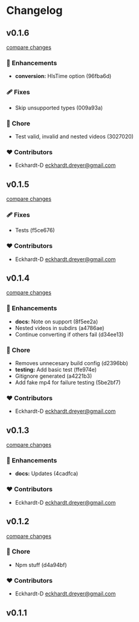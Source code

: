 # Changelog


## v0.1.6

[compare changes](https://undefined/undefined/compare/v0.1.5...v0.1.6)


### 🚀 Enhancements

  - **conversion:** HlsTime option (96fba6d)

### 🩹 Fixes

  - Skip unsupported types (009a93a)

### 🏡 Chore

  - Test valid, invalid and nested videos (3027020)

### ❤️  Contributors

- Eckhardt-D <eckhardt.dreyer@gmail.com>

## v0.1.5

[compare changes](https://undefined/undefined/compare/v0.1.4...v0.1.5)


### 🩹 Fixes

  - Tests (f5ce676)

### ❤️  Contributors

- Eckhardt-D <eckhardt.dreyer@gmail.com>

## v0.1.4

[compare changes](https://undefined/undefined/compare/v0.1.3...v0.1.4)


### 🚀 Enhancements

  - **docs:** Note on support (8f5ee2a)
  - Nested videos in subdirs (a4786ae)
  - Continue converting if others fail (d34ee13)

### 🏡 Chore

  - Removes unnecesary build config (d2396bb)
  - **testing:** Add basic test (ffe974e)
  - Gitignore generated (a4221b3)
  - Add fake mp4 for failure testing (5be2bf7)

### ❤️  Contributors

- Eckhardt-D <eckhardt.dreyer@gmail.com>

## v0.1.3

[compare changes](https://undefined/undefined/compare/v0.1.2...v0.1.3)


### 🚀 Enhancements

  - **docs:** Updates (4cadfca)

### ❤️  Contributors

- Eckhardt-D <eckhardt.dreyer@gmail.com>

## v0.1.2

[compare changes](https://undefined/undefined/compare/v0.1.1...v0.1.2)


### 🏡 Chore

  - Npm stuff (d4a94bf)

### ❤️  Contributors

- Eckhardt-D <eckhardt.dreyer@gmail.com>

## v0.1.1

